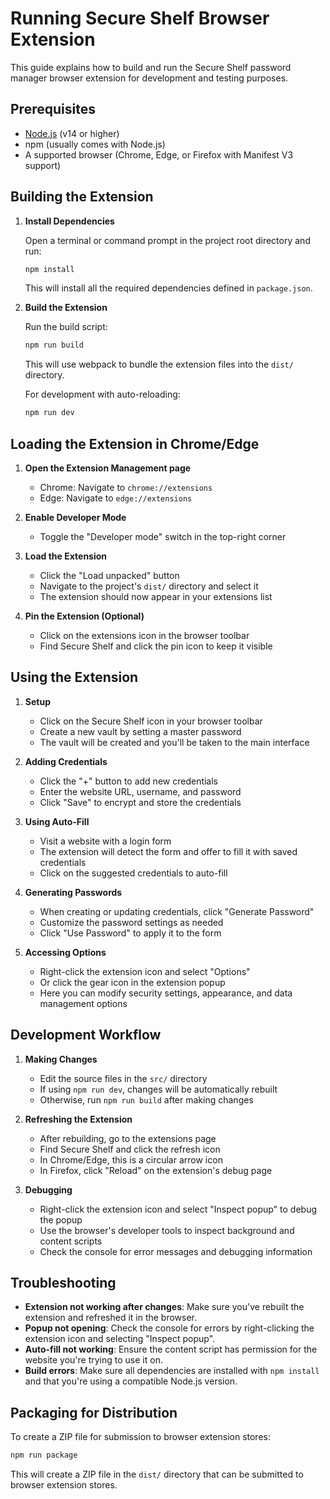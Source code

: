 # Running Secure Shelf Browser Extension

This guide explains how to build and run the Secure Shelf password manager browser extension for development and testing purposes.

## Prerequisites

- [Node.js](https://nodejs.org/) (v14 or higher)
- npm (usually comes with Node.js)
- A supported browser (Chrome, Edge, or Firefox with Manifest V3 support)

## Building the Extension

1. **Install Dependencies**

   Open a terminal or command prompt in the project root directory and run:

   ```bash
   npm install
   ```

   This will install all the required dependencies defined in `package.json`.

2. **Build the Extension**

   Run the build script:

   ```bash
   npm run build
   ```

   This will use webpack to bundle the extension files into the `dist/` directory.

   For development with auto-reloading:

   ```bash
   npm run dev
   ```

## Loading the Extension in Chrome/Edge

1. **Open the Extension Management page**
   - Chrome: Navigate to `chrome://extensions`
   - Edge: Navigate to `edge://extensions`

2. **Enable Developer Mode**
   - Toggle the "Developer mode" switch in the top-right corner

3. **Load the Extension**
   - Click the "Load unpacked" button
   - Navigate to the project's `dist/` directory and select it
   - The extension should now appear in your extensions list

4. **Pin the Extension (Optional)**
   - Click on the extensions icon in the browser toolbar
   - Find Secure Shelf and click the pin icon to keep it visible


## Using the Extension

1. **Setup**
   - Click on the Secure Shelf icon in your browser toolbar
   - Create a new vault by setting a master password
   - The vault will be created and you'll be taken to the main interface

2. **Adding Credentials**
   - Click the "+" button to add new credentials
   - Enter the website URL, username, and password
   - Click "Save" to encrypt and store the credentials

3. **Using Auto-Fill**
   - Visit a website with a login form
   - The extension will detect the form and offer to fill it with saved credentials
   - Click on the suggested credentials to auto-fill

4. **Generating Passwords**
   - When creating or updating credentials, click "Generate Password"
   - Customize the password settings as needed
   - Click "Use Password" to apply it to the form

5. **Accessing Options**
   - Right-click the extension icon and select "Options"
   - Or click the gear icon in the extension popup
   - Here you can modify security settings, appearance, and data management options

## Development Workflow

1. **Making Changes**
   - Edit the source files in the `src/` directory
   - If using `npm run dev`, changes will be automatically rebuilt
   - Otherwise, run `npm run build` after making changes

2. **Refreshing the Extension**
   - After rebuilding, go to the extensions page
   - Find Secure Shelf and click the refresh icon
   - In Chrome/Edge, this is a circular arrow icon
   - In Firefox, click "Reload" on the extension's debug page

3. **Debugging**
   - Right-click the extension icon and select "Inspect popup" to debug the popup
   - Use the browser's developer tools to inspect background and content scripts
   - Check the console for error messages and debugging information

## Troubleshooting

- **Extension not working after changes**: Make sure you've rebuilt the extension and refreshed it in the browser.
- **Popup not opening**: Check the console for errors by right-clicking the extension icon and selecting "Inspect popup".
- **Auto-fill not working**: Ensure the content script has permission for the website you're trying to use it on.
- **Build errors**: Make sure all dependencies are installed with `npm install` and that you're using a compatible Node.js version.

## Packaging for Distribution

To create a ZIP file for submission to browser extension stores:

```bash
npm run package
```

This will create a ZIP file in the `dist/` directory that can be submitted to browser extension stores.
